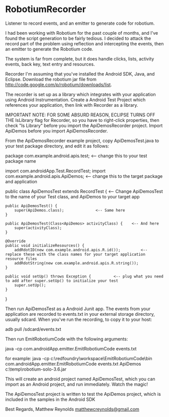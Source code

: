 RobotiumRecorder
================

Listener to record events, and an emitter to generate code for robotium.

I had been working with Robotium for the past couple of months, and I've found the script generation to be fairly tedious.  I decided to attack the record part of the problem using reflection and intercepting the events, then an emitter to generate the Robotium code.

The system is far from complete, but it does handle clicks, lists, activity events, back key, text entry and resources.


Recorder
I'm assuming that you've installed the Android SDK, Java, and Eclipse.  Download the robotium jar file from http://code.google.com/p/robotium/downloads/list.

The recorder is set up as a library which integrates with your application using Android Instrumentation.  Create a Android Test Project which references your application, then link with Recorder as a library.

IMPORTANT NOTE: FOR SOME ABSURD REASON, ECLIPSE TURNS OFF THE IsLibrary flag for Recorder, so you have to right-click properties, then check "Is Library" before you import the ApiDemosRecorder project.  Import ApiDemos before you import ApiDemosRecorder. 

From the ApiDemosRecorder example project, copy ApiDemosTest.java to your test package directory, and edit it as follows:


package com.example.android.apis.test;				<-- change this to your test package name

import com.androidApp.Test.RecordTest;
import com.example.android.apis.ApiDemos;			<-- change this to the target package and application


public class ApiDemosTest extends RecordTest<ApiDemos> {	<-- Change ApiDemosTest to the name of your Test class, and ApiDemos to your target app

	public ApiDemosTest() {
		super(ApiDemos.class);				<-- Same here
	}
	
	public ApiDemosTest(Class<ApiDemos> activityClass) {	<-- And here
		super(activityClass);
	}
	
	@Override
	public void initializeResources() {
		addRdotID(new com.example.android.apis.R.id());			<-- replace these with the class names for your target application resource files
		addRdotString(new com.example.android.apis.R.string());	
	}
	
	public void setUp() throws Exception { 			<-- plug what you need to add after super.setUp() to initialize your test
		super.setUp();
	}
}
 

Then run ApiDemosTest as a Android Junit app. The events from your application are recorded to events.txt in your external storage directory, usually sdcard.  When you've run the recording, to copy it to your host:

adb pull /sdcard/events.txt

Then run EmitRobotiumCode with the following arguments:

java -cp <classpath to EmitRobotiumCode classes> com.androidApp.emitter.EmitRobotiumCode events.txt <target project name> <directory that you downloaded robotium to>

for example:
java -cp c:\redfoundry\workspace\EmitRobotiumCode\bin com.androidApp.emitter.EmitRobotiumCode events.txt ApiDemos c:\temp\robotium-solo-3.6.jar

This will create an android project named ApiDemosTest, which you can import as an Android project, and run immediately.  Watch the magic!

The ApiDemosTest project is written to test the ApiDemos project, which is included in the samples in the Android SDK

Best Regards,
Matthew Reynolds
matthewcreynolds@gmail.com

